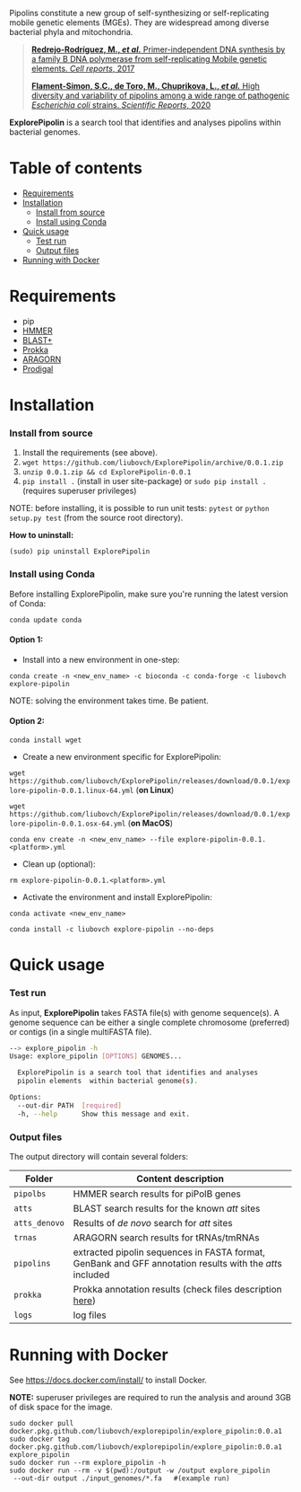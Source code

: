 Pipolins constitute a new group of self-synthesizing or self-replicating 
mobile genetic elements (MGEs). They are widespread among diverse bacterial 
phyla and mitochondria.

> [**Redrejo-Rodríguez, M., *et al.*** Primer-independent DNA synthesis 
>by a family B DNA polymerase from self-replicating Mobile genetic elements. 
>*Cell reports*, 2017](https://doi.org/10.1016/j.celrep.2017.10.039)
>
>[**Flament-Simon, S.C., de Toro, M., Chuprikova, L., *et al.*** High diversity 
>and variability of pipolins among a wide range of pathogenic *Escherichia 
>coli* strains. *Scientific Reports*, 2020](https://www.nature.com/articles/s41598-020-69356-6#Sec18)

 **ExplorePipolin** is a search tool that identifies and analyses
 pipolins within bacterial genomes.

# Table of contents

* [Requirements](#requirements)
* [Installation](#installation)
    * [Install from source](#install-from-source)
    * [Install using Conda](#install-using-conda)
* [Quick usage](#quick-usage)
    * [Test run](#test-run)
    * [Output files](#output-files)
* [Running with Docker](#running-with-docker)

# Requirements

 * pip
 * [HMMER](http://hmmer.org/)
 * [BLAST+](https://www.ncbi.nlm.nih.gov/books/NBK279690/)
 * [Prokka](https://github.com/tseemann/prokka)
 * [ARAGORN](https://github.com/TheSEED/aragorn)
 * [Prodigal](https://github.com/hyattpd/Prodigal)

# Installation
### Install from source

 1. Install the requirements (see above).
 1. `wget https://github.com/liubovch/ExplorePipolin/archive/0.0.1.zip`
 1. `unzip 0.0.1.zip && cd ExplorePipolin-0.0.1` 
 1. `pip install .` (install in user site-package) or
 `sudo pip install .` (requires superuser privileges)
 
NOTE: before installing, it is possible to run unit tests:
`pytest` or `python setup.py test` (from the source root directory).
 
**How to uninstall:**

`(sudo) pip uninstall ExplorePipolin`

### Install using Conda

Before installing ExplorePipolin, make sure you're running the latest 
 version of Conda:
 
 `conda update conda`

#### Option 1: 

 * Install into a new environment in one-step:

 `conda create -n <new_env_name> -c bioconda -c conda-forge -c liubovch explore-pipolin`

NOTE: solving the environment takes time. Be patient.

#### Option 2:

 `conda install wget`
 
 * Create a new environment specific for ExplorePipolin:

 `wget https://github.com/liubovch/ExplorePipolin/releases/download/0.0.1/explore-pipolin-0.0.1.linux-64.yml` (**on Linux**)

 `wget https://github.com/liubovch/ExplorePipolin/releases/download/0.0.1/explore-pipolin-0.0.1.osx-64.yml` (**on MacOS**)
 
 `conda env create -n <new_env_name> --file explore-pipolin-0.0.1.<platform>.yml`

  * Clean up (optional):
 
 `rm explore-pipolin-0.0.1.<platform>.yml`
 
 * Activate the environment and install ExplorePipolin:
 
 `conda activate <new_env_name>`
 
 `conda install -c liubovch explore-pipolin --no-deps`

# Quick usage

### Test run
As input, **ExplorePipolin** takes FASTA file(s) with genome sequence(s). 
A genome sequence can be either a single complete chromosome (preferred) 
or contigs (in a single multiFASTA file).

```bash
--> explore_pipolin -h
Usage: explore_pipolin [OPTIONS] GENOMES...

  ExplorePipolin is a search tool that identifies and analyses
  pipolin elements  within bacterial genome(s).

Options:
  --out-dir PATH  [required]
  -h, --help      Show this message and exit.
```

### Output files

The output directory will contain several folders:
 
 | Folder | Content description |
 |--------|---------------------|
 | `pipolbs` | HMMER search results for piPolB genes |
 | `atts` | BLAST search results for the known *att* sites |
 | `atts_denovo` | Results of *de novo* search for *att* sites |
 | `trnas` | ARAGORN search results for tRNAs/tmRNAs |
 | `pipolins` | extracted pipolin sequences in FASTA format, GenBank and GFF annotation results with the *att*s included |
 | `prokka` | Prokka annotation results (check files description [here](https://github.com/tseemann/prokka/blob/master/README.md#output-files))|
 | `logs` | log files |


# Running with Docker

See https://docs.docker.com/install/ to install Docker.

**NOTE:** superuser privileges are required to run the analysis and around 3GB of disk space for the image.

```
sudo docker pull docker.pkg.github.com/liubovch/explorepipolin/explore_pipolin:0.0.a1
sudo docker tag docker.pkg.github.com/liubovch/explorepipolin/explore_pipolin:0.0.a1 explore_pipolin
sudo docker run --rm explore_pipolin -h
sudo docker run --rm -v $(pwd):/output -w /output explore_pipolin 
 --out-dir output ./input_genomes/*.fa   #(example run)
```
